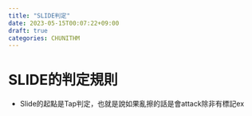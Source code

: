 ```yaml
---
title: "SLIDE判定"
date: 2023-05-15T00:07:22+09:00
draft: true
categories: CHUNITHM
---
```


# SLIDE的判定規則

* Slide的起點是Tap判定，也就是說如果亂擦的話是會attack除非有標記ex

